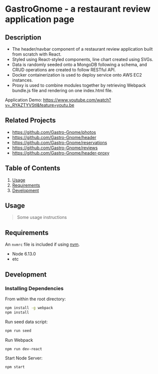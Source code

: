 # GastroGnome - a restaurant review application page

## Description

  - The header/navbar component of a restaurant review application built from scratch with React.
  - Styled using React-styled components, line chart created using SVGs.
  - Data is randomly seeded onto a MongoDB following a schema, and CRUD operations are created to follow RESTful API.
  - Docker containerization is used to deploy service onto AWS EC2 instances.
  - Proxy is used to combine modules together by retrieving Webpack bundle.js file and rendering on one index.html file.

Application Demo: https://www.youtube.com/watch?v=_RYAZTYVStI&feature=youtu.be

## Related Projects

  - https://github.com/Gastro-Gnome/photos
  - https://github.com/Gastro-Gnome/header
  - https://github.com/Gastro-Gnome/reservations
  - https://github.com/Gastro-Gnome/reviews
  - https://github.com/Gastro-Gnome/header-proxy

## Table of Contents

1. [Usage](#Usage)
1. [Requirements](#requirements)
1. [Development](#development)

## Usage

> Some usage instructions

## Requirements

An `nvmrc` file is included if using [nvm](https://github.com/creationix/nvm).

- Node 6.13.0
- etc

## Development

### Installing Dependencies

From within the root directory:

```sh
npm install -g webpack
npm install
```

Run seed data script:
```sh
npm run seed
```

Run Webpack
```sh
npm run dev-react
```

Start Node Server:
```sh
npm start
```




